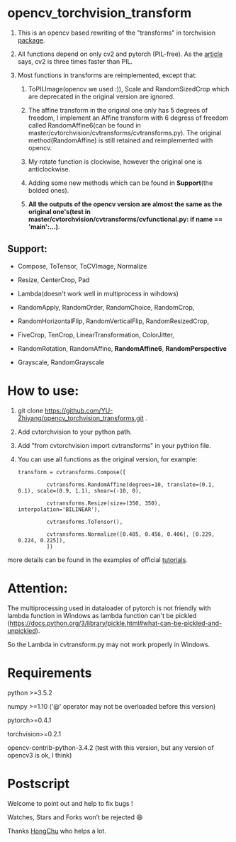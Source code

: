 # opencv_torchvision_transform
1) This is an opencv based rewriting of the "transforms" in torchvision [package](https://github.com/pytorch/vision/tree/master/torchvision/transforms). 

2) All functions depend on only cv2 and pytorch (PIL-free). As the [article](https://www.kaggle.com/vfdev5/pil-vs-opencv) says, cv2 is three times faster than PIL.

3) Most functions in transforms are reimplemented, except that:

   1) ToPILImage(opencv we used :)), Scale and RandomSizedCrop which are deprecated in the original version are ignored.
   
   2) The affine transform in the original one only has 5 degrees of freedom, I implement an Affine transform with 6 degress of freedom called RandomAffine6(can be found in master/cvtorchvision/cvtransforms/cvtransforms.py). The original method(RandomAffine) is still retained and reimplemented with opencv.
   3) My rotate function is clockwise, however the original one is  anticlockwise.
   4) Adding some new methods which can be found in **Support**(the bolded ones).
   4) **All the outputs of the opencv version are almost the same as the original one's(test in master/cvtorchvision/cvtransforms/cvfunctional.py:  if __name__ == '__main__':...)**.
## Support:
* Compose, ToTensor, ToCVImage, Normalize

* Resize, CenterCrop, Pad

* Lambda(doesn't work well in multiprocess in wihdows)

* RandomApply, RandomOrder, RandomChoice, RandomCrop,

* RandomHorizontalFlip, RandomVerticalFlip, RandomResizedCrop,

* FiveCrop, TenCrop, LinearTransformation, ColorJitter,

* RandomRotation, RandomAffine, **RandomAffine6**, **RandomPerspective**

* Grayscale, RandomGrayscale
# How to use:
1) git clone https://github.com/YU-Zhiyang/opencv_torchvision_transforms.git .

2) Add cvtorchvision to your python path.

3) Add "from cvtorchvision import cvtransforms" in your pythion file.

4) You can use all functions as the original version, for example:

       transform = cvtransforms.Compose([
        
                cvtransforms.RandomAffine(degrees=10, translate=(0.1, 0.1), scale=(0.9, 1.1), shear=(-10, 0),
        
                cvtransforms.Resize(size=(350, 350), interpolation='BILINEAR'),
        
                cvtransforms.ToTensor(),
        
                cvtransforms.Normalize([0.485, 0.456, 0.406], [0.229, 0.224, 0.225]),
                ])

more details can be found in the examples of official [tutorials](https://pytorch.org/tutorials/beginner/transfer_learning_tutorial.html).
 
# Attention: 
The multiprocessing used in dataloader of pytorch is not friendly with lambda function in Windows as lambda function can't be pickled (https://docs.python.org/3/library/pickle.html#what-can-be-pickled-and-unpickled).

So the Lambda in cvtransform.py may not work properly in Windows.

# Requirements
python >=3.5.2

numpy >=1.10 ('@' operator may not be overloaded before this version)

pytorch>=0.4.1

torchvision>=0.2.1

opencv-contrib-python-3.4.2 (test with this version, but any version of opencv3 is ok, I think)

# Postscript
Welcome to point out and help to fix bugs !

Watches, Stars and Forks won’t be rejected :smile:

Thanks [HongChu](https://github.com/hongchu098) who helps a lot.
